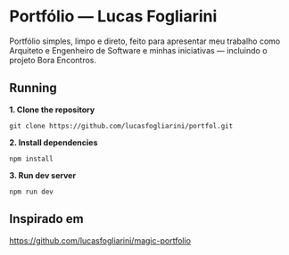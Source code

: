 # Portfólio — Lucas Fogliarini

Portfólio simples, limpo e direto, feito para apresentar meu trabalho como Arquiteto e Engenheiro de Software e minhas iniciativas — incluindo o projeto Bora Encontros.

## Running

**1. Clone the repository**
```
git clone https://github.com/lucasfogliarini/portfol.git
```
**2. Install dependencies**
```
npm install
```
**3. Run dev server**
```
npm run dev
```

## Inspirado em 

https://github.com/lucasfogliarini/magic-portfolio